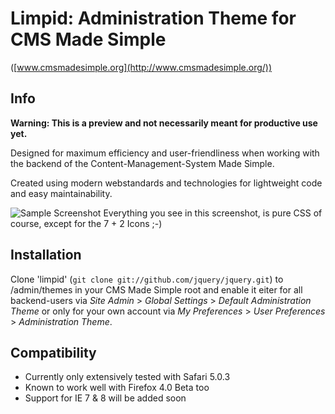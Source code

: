 # Limpid: Administration Theme for CMS Made Simple
([www.cmsmadesimple.org](http://www.cmsmadesimple.org/))

## Info
**Warning: This is a preview and not necessarily meant for productive use yet.**

Designed for maximum efficiency and user-friendliness when working with the backend of the Content-Management-System Made Simple.

Created using modern webstandards and technologies for lightweight code and easy maintainability.

![Sample Screenshot](http://stuff.imeos.com/limpid1.0-preview.png)
Everything you see in this screenshot, is pure CSS of course, except for the 7 + 2 Icons ;-)

## Installation

Clone 'limpid' (`git clone git://github.com/jquery/jquery.git`) to /admin/themes in your CMS Made Simple root and enable it eiter for all backend-users via *Site Admin* > *Global Settings* > *Default Administration Theme* or only for your own account via *My Preferences* > *User Preferences* > *Administration Theme*.

## Compatibility

- Currently only extensively tested with Safari 5.0.3
- Known to work well with Firefox 4.0 Beta too
- Support for IE 7 & 8 will be added soon
